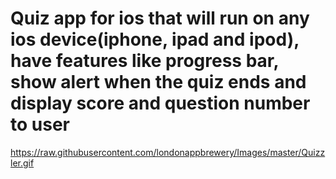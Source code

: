 # Quiz app for ios that will run on any ios device(iphone, ipad and ipod), have features like progress bar, show alert when the quiz ends and display score and question number to user
https://raw.githubusercontent.com/londonappbrewery/Images/master/Quizzler.gif

